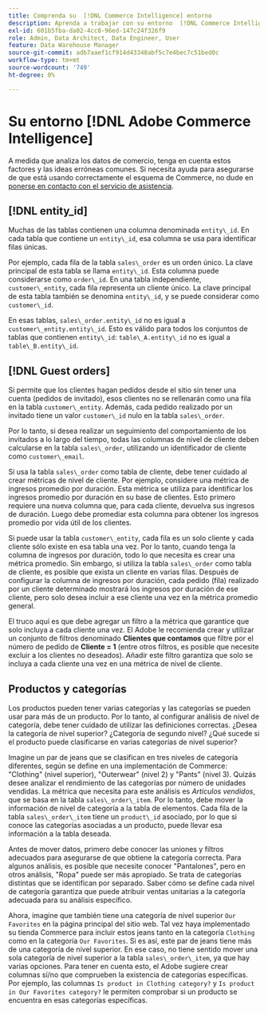 ```yaml
---
title: Comprenda su  [!DNL Commerce Intelligence] entorno
description: Aprenda a trabajar con su entorno  [!DNL Commerce Intelligence] y a mejorarlo.
exl-id: 601b5fba-da02-4cc8-96ed-147c24f326f9
role: Admin, Data Architect, Data Engineer, User
feature: Data Warehouse Manager
source-git-commit: adb7aaef1cf914d43348abf5c7e4bec7c51bed0c
workflow-type: tm+mt
source-wordcount: '749'
ht-degree: 0%

---
```


# Su entorno [!DNL Adobe Commerce Intelligence]

A medida que analiza los datos de comercio, tenga en cuenta estos factores y las ideas erróneas comunes. Si necesita ayuda para asegurarse de que está usando correctamente el esquema de Commerce, no dude en [ponerse en contacto con el servicio de asistencia](https://experienceleague.adobe.com/docs/commerce-knowledge-base/kb/troubleshooting/miscellaneous/mbi-service-policies.html?lang=es).

## [!DNL entity\_id]

Muchas de las tablas contienen una columna denominada `entity\_id`. En cada tabla que contiene un `entity\_id`, esa columna se usa para identificar filas únicas.

Por ejemplo, cada fila de la tabla `sales\_order` es un orden único. La clave principal de esta tabla se llama `entity\_id`. Esta columna puede considerarse como `order\_id`. En una tabla independiente, `customer\_entity`, cada fila representa un cliente único. La clave principal de esta tabla también se denomina `entity\_id`, y se puede considerar como `customer\_id`.

En esas tablas, `sales\_order.entity\_id` no es igual a `customer\_entity.entity\_id`. Esto es válido para todos los conjuntos de tablas que contienen `entity\_id`: `table\_A.entity\_id` no es igual a `table\_B.entity\_id`.

## [!DNL Guest orders]

Si permite que los clientes hagan pedidos desde el sitio sin tener una cuenta (pedidos de invitado), esos clientes no se rellenarán como una fila en la tabla `customer\_entity`. Además, cada pedido realizado por un invitado tiene un valor `customer\_id` nulo en la tabla `sales\_order`.

Por lo tanto, si desea realizar un seguimiento del comportamiento de los invitados a lo largo del tiempo, todas las columnas de nivel de cliente deben calcularse en la tabla `sales\_order`, utilizando un identificador de cliente como `customer\_email`.

Si usa la tabla `sales\_order` como tabla de cliente, debe tener cuidado al crear métricas de nivel de cliente. Por ejemplo, considere una métrica de ingresos promedio por duración. Esta métrica se utiliza para identificar los ingresos promedio por duración en su base de clientes. Esto primero requiere una nueva columna que, para cada cliente, devuelva sus ingresos de duración. Luego debe promediar esta columna para obtener los ingresos promedio por vida útil de los clientes.

Si puede usar la tabla `customer\_entity`, cada fila es un solo cliente y cada cliente sólo existe en esa tabla una vez. Por lo tanto, cuando tenga la columna de ingresos por duración, todo lo que necesita es crear una métrica promedio. Sin embargo, si utiliza la tabla `sales\_order` como tabla de cliente, es posible que exista un cliente en varias filas. Después de configurar la columna de ingresos por duración, cada pedido (fila) realizado por un cliente determinado mostrará los ingresos por duración de ese cliente, pero solo desea incluir a ese cliente una vez en la métrica promedio general.

El truco aquí es que debe agregar un filtro a la métrica que garantice que solo incluya a cada cliente una vez. El Adobe le recomienda crear y utilizar un conjunto de filtros denominado **Clientes que contamos** que filtre por el número de pedido de **Cliente = 1** (entre otros filtros, es posible que necesite excluir a los clientes no deseados). Añadir este filtro garantiza que solo se incluya a cada cliente una vez en una métrica de nivel de cliente.

## Productos y categorías

Los productos pueden tener varias categorías y las categorías se pueden usar para más de un producto. Por lo tanto, al configurar análisis de nivel de categoría, debe tener cuidado de utilizar las definiciones correctas. ¿Desea la categoría de nivel superior? ¿Categoría de segundo nivel? ¿Qué sucede si el producto puede clasificarse en varias categorías de nivel superior?

Imagine un par de jeans que se clasifican en tres niveles de categoría diferentes, según se define en una implementación de Commerce: &quot;Clothing&quot; (nivel superior), &quot;Outerwear&quot; (nivel 2) y &quot;Pants&quot; (nivel 3). Quizás desee analizar el rendimiento de las categorías por número de unidades vendidas. La métrica que necesita para este análisis es _Artículos vendidos_, que se basa en la tabla `sales\_order\_item`. Por lo tanto, debe mover la información de nivel de categoría a la tabla de elementos. Cada fila de la tabla `sales\_order\_item` tiene un `product\_id` asociado, por lo que si conoce las categorías asociadas a un producto, puede llevar esa información a la tabla deseada.

Antes de mover datos, primero debe conocer las uniones y filtros adecuados para asegurarse de que obtiene la categoría correcta. Para algunos análisis, es posible que necesite conocer &quot;Pantalones&quot;, pero en otros análisis, &quot;Ropa&quot; puede ser más apropiado. Se trata de categorías distintas que se identifican por separado. Saber cómo se define cada nivel de categoría garantiza que puede atribuir ventas unitarias a la categoría adecuada para su análisis específico.

Ahora, imagine que también tiene una categoría de nivel superior `Our Favorites` en la página principal del sitio web. Tal vez haya implementado su tienda Commerce para incluir estos jeans tanto en la categoría `Clothing` como en la categoría `Our Favorites`. Si es así, este par de jeans tiene más de una categoría de nivel superior. En ese caso, no tiene sentido mover una sola categoría de nivel superior a la tabla `sales\_order\_item`, ya que hay varias opciones. Para tener en cuenta esto, el Adobe sugiere crear columnas sí/no que comprueben la existencia de categorías específicas. Por ejemplo, las columnas `Is product in Clothing category?` y `Is product in Our Favorites category?` le permiten comprobar si un producto se encuentra en esas categorías específicas.
